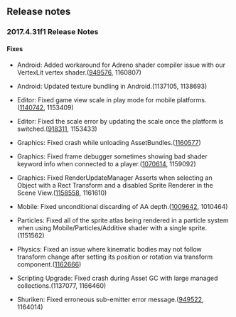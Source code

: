 ## Release notes

### 2017.4.31f1 Release Notes

#### Fixes

-   Android: Added workaround for Adreno shader compiler issue with our VertexLit vertex shader.([949576](https://issuetracker.unity3d.com/issues/android-objects-with-mobile-vertex-lit-shader-ignore-point-light-and-spot-light-when-built-on-a-device-with-adreno-418-gpu), 1160807)

-   Android: Updated texture bundling in Android.(1137105, 1138693)

-   Editor: Fixed game view scale in play mode for mobile platforms.([1140742](https://issuetracker.unity3d.com/issues/game-tab-window-rescales-when-entering-the-play-mode), 1153409)

-   Editor: Fixed the scale error by updating the scale once the platform is switched.([918311](https://issuetracker.unity3d.com/issues/switching-between-platforms-results-into-game-views-resolution-slash-aspect-ratio-scale-settings-not-changing), 1153433)

-   Graphics: Fixed crash while unloading AssetBundles.([1160577](https://issuetracker.unity3d.com/issues/crash-at-libunity-dot-applyblendshapes-on-android))

-   Graphics: Fixed frame debugger sometimes showing bad shader keyword info when connected to a player.([1070614](https://issuetracker.unity3d.com/issues/frame-debugger-does-not-display-all-additional-shader-keywords-when-debugging-a-built-player), 1159092)

-   Graphics: Fixed RenderUpdateManager Asserts when selecting an Object with a Rect Transform and a disabled Sprite Renderer in the Scene View.([1158558](https://issuetracker.unity3d.com/issues/renderupdatemanager-asserts-when-selecting-an-object-with-a-rect-transform-and-a-disabled-sprite-renderer-in-the-scene-view), 1161610)

-   Mobile: Fixed unconditional discarding of AA depth.([1009642](https://issuetracker.unity3d.com/issues/post-effects-are-rendering-with-lots-of-artifacts-on-metal-api-or-with-msaa-enabled), 1010464)

-   Particles: Fixed all of the sprite atlas being rendered in a particle system when using Mobile/Particles/Additive shader with a single sprite.(1151562)

-   Physics: Fixed an issue where kinematic bodies may not follow transform change after setting its position or rotation via transform component.([1162666](https://issuetracker.unity3d.com/issues/kinematic-rigidbody-child-with-gravity-is-not-hit-by-raycastall))

-   Scripting Upgrade: Fixed crash during Asset GC with large managed collections.(1137077, 1166460)

-   Shuriken: Fixed erroneous sub-emitter error message.([949522](https://issuetracker.unity3d.com/issues/sub-emitters-must-be-children-of-the-system-that-spawns-them-error-is-shown-even-though-sub-emitters-are-correctly-parented), 1164014)
